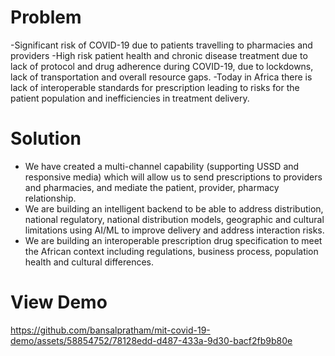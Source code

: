 # Problem
-Significant risk of COVID-19 due to patients travelling to pharmacies and providers 
-High risk patient health and chronic disease treatment due to lack of protocol and drug adherence during COVID-19, due to lockdowns, lack of transportation and overall resource gaps.
-Today in Africa there is lack of interoperable standards for prescription leading to risks for the patient population and inefficiencies in treatment delivery.

# Solution
- We have created a multi-channel capability (supporting USSD and responsive media) which will allow us to send prescriptions to providers and pharmacies, and mediate the patient, provider, pharmacy relationship.
- We are building an intelligent backend to be able to address distribution, national regulatory, national distribution models, geographic and cultural limitations using AI/ML to improve delivery and address interaction risks.
- We are building an interoperable prescription drug specification to meet the African context including regulations, business process, population health and cultural differences.

# View Demo
https://github.com/bansalpratham/mit-covid-19-demo/assets/58854752/78128edd-d487-433a-9d30-bacf2fb9b80e

